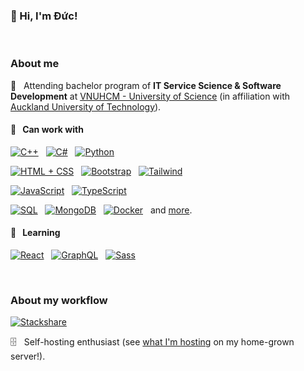 ### 👋 Hi, I'm Đức!

&nbsp;

### About me

:school: &nbsp; Attending bachelor program of **IT Service Science & Software Development** at [VNUHCM - University of Science](https://www.hcmus.edu.vn/) (in affiliation with [Auckland University of Technology](https://www.aut.ac.nz/)).

#### :mechanical_arm: &nbsp; Can work with

[![C++](https://img.shields.io/badge/C%2B%2B-004482?style=for-the-badge&logo=cplusplus&logoColor=white)](https://github.com/itsdmd/University/tree/1.2/CS104/exc/L) &nbsp; [![C#](https://img.shields.io/badge/C%23-682876?style=for-the-badge&logo=csharp&logoColor=white)](https://github.com/itsdmd/University/tree/2.1/CS202/T/final/FinalProject) &nbsp; [![Python](https://img.shields.io/badge/Python-306998?style=for-the-badge&logo=python&logoColor=white)](https://github.com/itsdmd/cymuk)

[![HTML + CSS](https://img.shields.io/badge/HTML%2BCSS-f06529?style=for-the-badge&logo=html5&logoColor=white)](https://github.com/itsdmd/nikon-clone) &nbsp; [![Bootstrap](https://img.shields.io/badge/Bootstrap-7952b3?style=for-the-badge&logo=bootstrap&logoColor=white)](https://github.com/itsdmd/CS201-Final) &nbsp; [![Tailwind](https://img.shields.io/badge/Tailwind-38bdf8?style=for-the-badge&logo=tailwindcss&logoColor=white)](https://github.com/itsdmd/PersonalWebsite)

[![JavaScript](https://img.shields.io/badge/JavaScript-f0db4f?style=for-the-badge&lableColor=323330&logo=javascript&logoColor=323330)](https://github.com/itsdmd/VietnameseNewsAPI/tree/main) &nbsp; [![TypeScript](https://img.shields.io/badge/TypeScript-007acc?style=for-the-badge&logo=typescript&logoColor=white)](https://github.com/itsdmd/PersonalWebsite)

[![SQL](https://img.shields.io/badge/SQL-cc3838?style=for-the-badge&logo=microsoftsqlserver&logoColor=white)](https://github.com/itsdmd/University/tree/2.2/CS203/L) &nbsp; [![MongoDB](https://img.shields.io/badge/MongoDB-3fa037?style=for-the-badge&logo=mongodb&logoColor=white)](https://github.com/itsdmd/VietnameseNewsAPI/tree/main) &nbsp; [![Docker](https://img.shields.io/badge/Docker-0db7ed?style=for-the-badge&logo=docker&logoColor=white)](#) &nbsp; and [more](https://stackshare.io/itsdmd/familiar).

#### :beginner: &nbsp; **Learning**

[![React](https://img.shields.io/badge/React-61dbfb?style=for-the-badge&logo=react&logoColor=black)](https://github.com/itsdmd/PersonalWebsite) &nbsp; [![GraphQL](https://img.shields.io/badge/GraphQL-e535ab?style=for-the-badge&logo=graphql&logoColor=white)](#) &nbsp; [![Sass](https://img.shields.io/badge/Sass-cd6799?style=for-the-badge&logo=sass&logoColor=white)](#)

&nbsp;

### About my workflow

[![Stackshare](https://img.shields.io/badge/Stackshare-008ff9?style=for-the-badge&logo=stackshare&logoColor=white)](https://stackshare.io/itsdmd/daily-drivers)

:file_cabinet: &nbsp; Self-hosting enthusiast (see [what I'm hosting](https://dash.itsdmd.com) on my home-grown server!).
